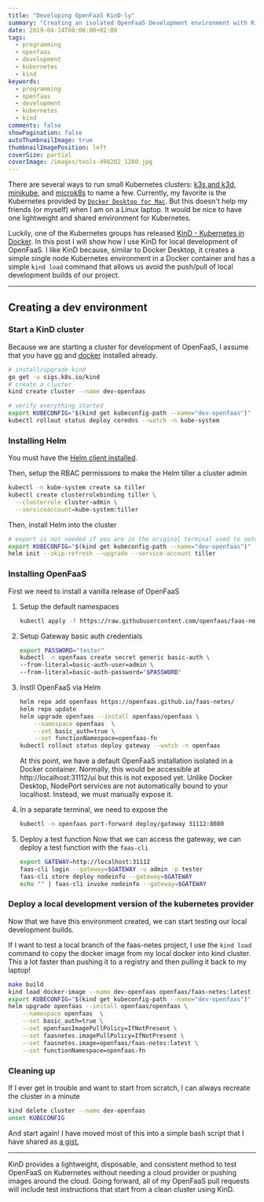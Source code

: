 ```yaml
---
title: "Developing OpenFaaS KinD-ly"
summary: "Creating an isolated OpenFaaS Development environment with KinD"
date: 2019-04-14T00:00:00+02:00
tags:
  - programming
  - openfaas
  - development
  - kubernetes
  - kind
keywords:
  - programming
  - openfaas
  - development
  - kubernetes
  - kind
comments: false
showPagination: false
autoThumbnailImage: true
thumbnailImagePosition: left
coverSize: partial
coverImage: /images/tools-498202_1280.jpg
---
```


There are several ways to run small Kubernetes clusters: [k3s and k3d](https://github.com/rancher/k3d), [minikube](https://kubernetes.io/docs/setup/minikube/), and [microk8s](https://microk8s.io/) to name a few. Currently, my favorite is the Kubernetes provided by [`Docker Desktop for Mac`](https://www.docker.com/products/docker-desktop). But this doesn't help my friends (or myself) when I am on a Linux laptop. It would be nice to have one lightweight and shared environment for Kubernetes.

Luckily, one of the Kubernetes groups has released [KinD - Kubernetes in Docker](https://kind.sigs.k8s.io/). In this post I will show how I use KinD for local development of OpenFaaS. I like KinD because, similar to Docker Desktop, it creates a simple single node Kubernetes environment in a Docker container and has a simple `kind load` command that allows us avoid the push/pull of local development builds of our project.

---

## Creating a dev environment
### Start a KinD cluster
Because we are starting a cluster for development of OpenFaaS, I assume that you have [go](https://golang.org/doc/install) and [docker](https://docs.docker.com/install/) installed already.

```sh
# install/upgrade kind
go get -u sigs.k8s.io/kind
# create a cluster
kind create cluster --name dev-openfaas

# verify everything started
export KUBECONFIG="$(kind get kubeconfig-path --name="dev-openfaas")"
kubectl rollout status deploy coredns --watch -n kube-system
```


### Installing Helm
You must have the [Helm client installed](https://helm.sh/docs/using_helm/#installing-the-helm-client).

Then, setup the RBAC permissions to make the Helm tiller a cluster admin
```sh
kubectl -n kube-system create sa tiller
kubectl create clusterrolebinding tiller \
  --clusterrole cluster-admin \
  --serviceaccount=kube-system:tiller
```

Then, install Helm into the cluster
```sh
# export is not needed if you are in the original terminal used to setup KinD
export KUBECONFIG="$(kind get kubeconfig-path --name="dev-openfaas")"
helm init --skip-refresh --upgrade --service-account tiller
```

### Installing OpenFaaS
First we need to install a vanilla release of OpenFaaS

1. Setup the default namespaces

    ```sh
    kubectl apply -f https://raw.githubusercontent.com/openfaas/faas-netes/master/namespaces.yml
    ```

2. Setup Gateway basic auth credentials

    ```sh
    export PASSWORD="tester"
    kubectl -n openfaas create secret generic basic-auth \
    --from-literal=basic-auth-user=admin \
    --from-literal=basic-auth-password="$PASSWORD"
    ```

3. Instll OpenFaaS via Helm

    ```sh
    helm repo add openfaas https://openfaas.github.io/faas-netes/
    helm repo update
    helm upgrade openfaas --install openfaas/openfaas \
        --namespace openfaas  \
        --set basic_auth=true \
        --set functionNamespace=openfaas-fn
    kubectl rollout status deploy gateway --watch -n openfaas
    ```

    At this point, we have a default OpenFaaS installation isolated in a Docker container. Normally, this would be accessible at http://localhost:31112/ui but this is not exposed yet. Unlike Docker Desktop, NodePort services are not automatically bound to your localhost.  Instead, we must manually expose it.


4. In a separate terminal, we need to expose the

    ```sh
    kubectl -n openfaas port-forward deploy/gateway 31112:8080
    ```

5. Deploy a test function
Now that we can access the gateway, we can deploy a test function with the `faas-cli`

    ```sh
    export GATEWAY=http://localhost:31112
    faas-cli login --gateway=$GATEWAY -u admin -p tester
    faas-cli store deploy nodeinfo --gateway=$GATEWAY
    echo "" | faas-cli invoke nodeinfo --gateway=$GATEWAY
    ```

### Deploy a local development version of the kubernetes provider
Now that we have this environment created, we can start testing our local development builds.

If I want to test a local branch of the faas-netes project, I use the `kind load` command to copy the docker image from my local docker into kind cluster.  This a lot faster than pushing it to a registry and then pulling it back to my laptop!

```sh
make build
kind load docker-image --name dev-openfaas openfaas/faas-netes:latest
export KUBECONFIG="$(kind get kubeconfig-path --name="dev-openfaas")"
helm upgrade openfaas --install openfaas/openfaas \
    --namespace openfaas  \
    --set basic_auth=true \
    --set openfaasImagePullPolicy=IfNotPresent \
    --set faasnetes.imagePullPolicy=IfNotPresent \
    --set faasnetes.image=openfaas/faas-netes:latest \
    --set functionNamespace=openfaas-fn
```

### Cleaning up
If I ever get in trouble and want to start from scratch, I can always recreate the cluster in a minute

```sh
kind delete cluster --name dev-openfaas
unset KUBECONFIG
```
And start again!  I have moved most of this into a simple bash script that I have shared as [a gist.](https://gist.github.com/LucasRoesler/c029f7b7446f7c051522b8edb456b703)

---

KinD provides a lightweight, disposable, and consistent method to test OpenFaaS on Kubernetes without needing a cloud provider or pushing images around the cloud. Going forward, all of my OpenFaaS pull requests will include test instructions that start from a clean cluster using KinD.
